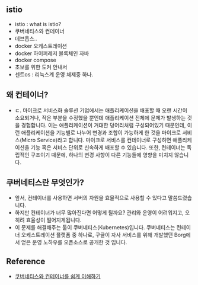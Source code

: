 ## istio
- istio : what is istio?
- 쿠버네티스와 컨테이너
- 데브옵스..
- docker 오케스트레이션
- docker 하이퍼레저 블록체인 자바
- docker compose
- 초보를 위한 도커 안내서
- 센트os : 리눅스계 운영 체제중 하나.


## 왜 컨테이너?
- ㄷ. 마이크로 서비스화 솔루션
기업에서는 애플리케이션을 배포할 때 오랜 시간이 소요되거나, 작은 부분을 수정했을 뿐인데 애플리케이션 전체에 문제가 발생하는 것을 경험합니다. 이는 애플리케이션이 거대한 덩어리처럼 구성되어있기 때문인데, 이런 애플리케이션을 기능별로 나누어 변경과 조합이 가능하게 한 것을 마이크로 서비스(Micro Service)라고 합니다. 마이크로 서비스를 컨테이너로 구성하면 애플리케이션을 기능 혹은 서비스 단위로 신속하게 배포할 수 있습니다. 또한, 컨테이너는 독립적인 구조이기 때문에, 하나의 변경 사항이 다른 기능들에 영향을 미치지 않습니다.

## 쿠버네티스란 무엇인가?
- 앞서, 컨테이너를 사용하면 서버의 자원을 효율적으로 사용할 수 있다고 말씀드렸습니다. 
- 하지만 컨테이너가 너무 많아진다면 어떻게 될까요? 관리와 운영이 어려워지고, 오히려 효율성이 떨어지게됩니다. 
- 이 문제를 해결해주는 툴이 쿠버네티스(Kubernetes)입니다. 쿠버네티스는 컨테이너 오케스트레이션 플랫폼 중 하나로, 구글이 자사 서비스를 위해 개발했던 Borg에서 얻은 운영 노하우를 오픈소스로 공개한 것 입니다.

## Reference
- [쿠버네티스와 컨테이너를 쉽게 이해하기](https://developer.ibm.com/kr/cloud/2018/01/12/%EC%BF%A0%EB%B2%84%EB%84%A4%ED%8B%B0%EC%8A%A4%EC%99%80-%EC%BB%A8%ED%85%8C%EC%9D%B4%EB%84%88%EB%A5%BC-%EC%89%BD%EA%B2%8C-%EC%9D%B4%ED%95%B4%ED%95%98%EA%B8%B0/)

